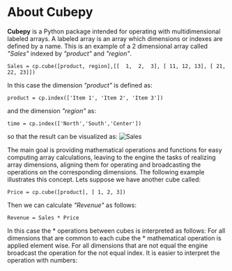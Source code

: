 # About Cubepy

**Cubepy** is a Python package intended for operating with multidimensional labeled arrays. A labeled array is an array which dimensions or indexes are defined by a name.
This is an example of a 2 dimensional array called *"Sales"* indexed by *"product"* and *"region"*.

`Sales = cp.cube([product, region],[[  1,  2,  3], [ 11, 12, 13], [ 21, 22, 23]])`

In this case the dimension *"product"* is defined as:

    product = cp.index(['Item 1', 'Item 2', 'Item 3'])

and the dimension *"region"* as:

    time = cp.index(['North','South','Center'])

so that the result can be visualized as:
![Sales](https://drive.google.com/open?id=1liAA60Qs972OTNxOFWQohm3muZCr6oVm)

The main goal is providing mathematical operations and functions for easy computing array calculations, leaving to the engine the tasks of realizing array dimensions, aligning them for operating and broadcasting the operations on the corresponding dimensions. The following example illustrates this concept.
Lets suppose we have another cube called:

    Price = cp.cube([product], [ 1, 2, 3])

Then we can calculate *"Revenue"* as follows:

    Revenue = Sales * Price
In this case the * operations between cubes is interpreted as follows:
For all dimensions that are common to each cube the * mathematical operation is applied element wise. For all dimensions that are not equal the engine broadcast the operation for the not equal index. 
It is easier to interpret the operation with numbers:


<!--stackedit_data:
eyJoaXN0b3J5IjpbLTE3NDY1MjU1NzYsLTIzMjM0NjAzNiwxOD
cyODY4NzMxLDE0Njg2NjA2NzksNjcwNzY1Mjg2LC0xNDA4Njgz
OTYxLDI4MTc2NTQ0NiwtNzY1MDY3NTQ1LDkyNTgwOTU4NywxOD
g4ODM2NDEyLC0xNjg4NjUxNjgwLC02NTgwNTMwMDAsMTM5Mjkz
Mzg4NCwxNjE5NTg5NzUsMTU0NDAwNjQxLC0xMjY3NzA1OTY3LC
0yNDM4MjAzMjgsMTQyMjE3NDQwNiwtMTMwMzQwNDUxOCw0NjYy
MjQyNjBdfQ==
-->